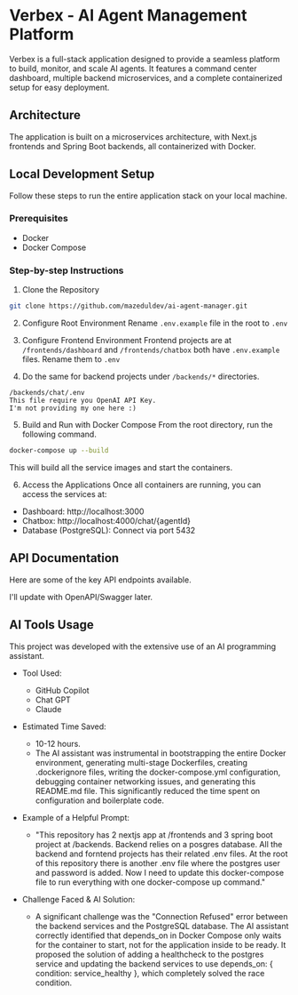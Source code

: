 # Verbex - AI Agent Management Platform

Verbex is a full-stack application designed to provide a seamless platform to build, monitor, and scale AI agents. It features a command center dashboard, multiple backend microservices, and a complete containerized setup for easy deployment.

## Architecture

The application is built on a microservices architecture, with Next.js frontends and Spring Boot backends, all containerized with Docker.


## Local Development Setup
Follow these steps to run the entire application stack on your local machine.

### Prerequisites
- Docker
- Docker Compose

### Step-by-step Instructions
1. Clone the Repository
```bash
git clone https://github.com/mazeduldev/ai-agent-manager.git
```

2. Configure Root Environment
Rename `.env.example` file in the root to `.env`

3. Configure Frontend Environment
Frontend projects are at `/frontends/dashboard` and `/frontends/chatbox` both have `.env.example` files. Rename them to `.env`

4. Do the same for backend projects under `/backends/*` directories.
```
/backends/chat/.env
This file require you OpenAI API Key.
I'm not providing my one here :)
```

5. Build and Run with Docker Compose
From the root directory, run the following command.
```bash
docker-compose up --build
```
This will build all the service images and start the containers.

6. Access the Applications
Once all containers are running, you can access the services at:

- Dashboard: http://localhost:3000
- Chatbox: http://localhost:4000/chat/{agentId}
- Database (PostgreSQL): Connect via port 5432

## API Documentation
Here are some of the key API endpoints available.

I'll update with OpenAPI/Swagger later.

## AI Tools Usage
This project was developed with the extensive use of an AI programming assistant.

- Tool Used:
  - GitHub Copilot
  - Chat GPT
  - Claude

- Estimated Time Saved:
  - 10-12 hours.
  - The AI assistant was instrumental in bootstrapping the entire Docker environment, generating multi-stage Dockerfiles, creating .dockerignore files, writing the docker-compose.yml configuration, debugging container networking issues, and generating this README.md file. This significantly reduced the time spent on configuration and boilerplate code.

- Example of a Helpful Prompt:

  - "This repository has 2 nextjs app at /frontends and 3 spring boot project at /backends. Backend relies on a posgres database. All the backend and forntend projects has their related .env files. At the root of this repository there is another .env file where the postgres user and password is added. Now I need to update this docker-compose file to run everything with one docker-compose up command."

- Challenge Faced & AI Solution:
  - A significant challenge was the "Connection Refused" error between the backend services and the PostgreSQL database. The AI assistant correctly identified that depends_on in Docker Compose only waits for the container to start, not for the application inside to be ready. It proposed the solution of adding a healthcheck to the postgres service and updating the backend services to use depends_on: { condition: service_healthy }, which completely solved the race condition.